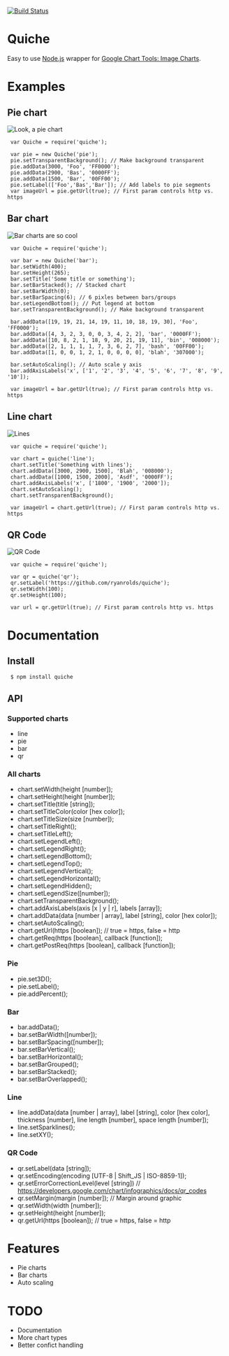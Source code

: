 [![Build Status](https://secure.travis-ci.org/ryanrolds/quiche.png)](http://travis-ci.org/ryanrolds/quiche)

# Quiche

  Easy to use [Node.js](http://nodejs.org) wrapper for [Google Chart Tools: Image Charts](https://developers.google.com/chart/image/).

# Examples

## Pie chart

  ![Look, a pie chart](https://chart.googleapis.com/chart?cht=p&chd=t%3A3000%2C2900%2C1500&chco=FF0000%2C0000FF%2C00FF00&chdl=Foo%7CBas%7CBar&chds=a&chxt=y&chxl=&chs=300x200&chf=bg%2Cs%2C00000000&chl=Foo%7CBas%7CBar)

     var Quiche = require('quiche');

     var pie = new Quiche('pie');
     pie.setTransparentBackground(); // Make background transparent
     pie.addData(3000, 'Foo', 'FF0000');
     pie.addData(2900, 'Bas', '0000FF');
     pie.addData(1500, 'Bar', '00FF00');
     pie.setLabel(['Foo','Bas','Bar']); // Add labels to pie segments
     var imageUrl = pie.getUrl(true); // First param controls http vs. https

## Bar chart

  ![Bar charts are so cool](https://chart.googleapis.com/chart?cht=bvs&chtt=Some+title+or+something&chts=,,&chd=t:19,19,21,14,19,11,10,18,19,30|4,3,2,3,0,0,3,4,2,2|10,8,2,1,18,9,20,21,19,11|2,1,1,1,1,7,3,6,2,7|1,0,0,1,2,1,0,0,0,0&chco=FF0000,0000FF,008000,00FF00,307000&chdl=Foo|bar|bin|bash|blah&chds=a&chxt=x,y&chxl=0:|1|2|3|4|5|6|7|8|9|10&chbh=a,6,0&chdlp=b|&chdls=,&chs=400x265&chf=bg,s,00000000)

     var Quiche = require('quiche');

     var bar = new Quiche('bar');
     bar.setWidth(400);
     bar.setHeight(265);
     bar.setTitle('Some title or something');
     bar.setBarStacked(); // Stacked chart
     bar.setBarWidth(0);
     bar.setBarSpacing(6); // 6 pixles between bars/groups
     bar.setLegendBottom(); // Put legend at bottom
     bar.setTransparentBackground(); // Make background transparent

     bar.addData([19, 19, 21, 14, 19, 11, 10, 18, 19, 30], 'Foo', 'FF0000');
     bar.addData([4, 3, 2, 3, 0, 0, 3, 4, 2, 2], 'bar', '0000FF');
     bar.addData([10, 8, 2, 1, 18, 9, 20, 21, 19, 11], 'bin', '008000');
     bar.addData([2, 1, 1, 1, 1, 7, 3, 6, 2, 7], 'bash', '00FF00');
     bar.addData([1, 0, 0, 1, 2, 1, 0, 0, 0, 0], 'blah', '307000');     

     bar.setAutoScaling(); // Auto scale y axis
     bar.addAxisLabels('x', ['1', '2', '3', '4', '5', '6', '7', '8', '9', '10']);

     var imageUrl = bar.getUrl(true); // First param controls http vs. https

## Line chart

  ![Lines](http://chart.googleapis.com/chart?cht=lc&chtt=Something+with+lines&chts=,,&chd=t:3000,2900,1500|1000,1500,2000&chco=008000,0000FF&chdl=Blah|Asdf&chds=a&chxt=y,x&chxl=1:|1800|1900|2000&chbh=a,,&chdlp=|&chdls=,&chs=300x200&chf=bg,s,00000000)

     var quiche = require('quiche');

     var chart = quiche('line');
     chart.setTitle('Something with lines');
     chart.addData([3000, 2900, 1500], 'Blah', '008000');
     chart.addData([1000, 1500, 2000], 'Asdf', '0000FF');
     chart.addAxisLabels('x', ['1800', '1900', '2000']);
     chart.setAutoScaling();
     chart.setTransparentBackground();

     var imageUrl = chart.getUrl(true); // First param controls http vs. https

## QR Code

  ![QR Code](https://chart.googleapis.com/chart?cht=qr&chs=100x100&chl=https://github.com/ryanrolds/quiche&chld=L|0)

     var quiche = require('quiche');

     var qr = quiche('qr');
     qr.setLabel('https://github.com/ryanrolds/quiche');
     qr.setWidth(100);
     qr.setHeight(100);

     var url = qr.getUrl(true); // First param controls http vs. https

# Documentation

## Install

     $ npm install quiche

## API

### Supported charts

  * line
  * pie
  * bar
  * qr

### All charts

  * chart.setWidth(height [number]);
  * chart.setHeight(height [number]);
  * chart.setTitle(title [string]);
  * chart.setTitleColor(color [hex color]);
  * chart.setTitleSize(size [number]);
  * chart.setTitleRight();
  * chart.setTitleLeft();
  * chart.setLegendLeft();
  * chart.setLegendRight();
  * chart.setLegendBottom();
  * chart.setLegendTop();
  * chart.setLegendVertical();
  * chart.setLegendHorizontal();
  * chart.setLegendHidden();
  * chart.setLegendSize([number]);
  * chart.setTransparentBackground();
  * chart.addAxisLabels(axis [x | y | r], labels [array]);
  * chart.addData(data [number | array], label [string], color [hex color]);
  * chart.setAutoScaling();
  * chart.getUrl(https [boolean]); // true = https, false = http
  * chart.getReq(https [boolean], callback [function]);
  * chart.getPostReq(https [boolean], callback [function]);

### Pie

  * pie.set3D();
  * pie.setLabel();
  * pie.addPercent();

### Bar

  * bar.addData();
  * bar.setBarWidth([number]);
  * bar.setBarSpacing([number]);
  * bar.setBarVertical();
  * bar.setBarHorizontal();
  * bar.setBarGrouped();
  * bar.setBarStacked();
  * bar.setBarOverlapped();

### Line

  * line.addData(data [number | array], label [string], color [hex color], thickness [number], line length [number], space length [number]);
  * line.setSparklines();
  * line.setXY();

### QR Code

  * qr.setLabel(data [string]);
  * qr.setEncoding(encoding [UTF-8 | Shift_JS | ISO-8859-1]);
  * qr.setErrorCorrectionLevel(level [string]) // https://developers.google.com/chart/infographics/docs/qr_codes
  * qr.setMargin(margin [number]); // Margin around graphic
  * qr.setWidth(width [number]);
  * qr.setHeight(height [number]);
  * qr.getUrl(https [boolean]); // true = https, false = http

# Features

  * Pie charts
  * Bar charts
  * Auto scaling

# TODO

  * Documentation  
  * More chart types
  * Better confict handling
